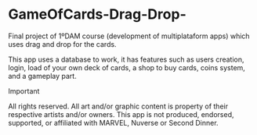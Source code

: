 # GameOfCards-Drag-Drop-
Final project of 1ºDAM course (development of multiplataform apps) which uses drag and drop for the cards.

This app uses a database to work, it has features such as users creation, login, load of your own deck of cards, a shop to buy cards, coins system, and a gameplay part.



> [!IMPORTANT]  
> All rights reserved. All art and/or graphic content is property of their respective artists and/or owners.
> This app is not produced, endorsed, supported, or affiliated with MARVEL, Nuverse or Second Dinner.
